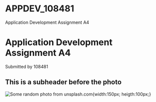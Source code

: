 # APPDEV_108481
Application Development Assignment A4

# Application Development Assignment A4
Submitted by 108481

## This is a subheader before the photo
![Some random photo from unsplash.com](https://images.unsplash.com/photo-1717949630415-ac4ef091bcfc?q=80&w=1974&auto=format&fit=crop&ixlib=rb-4.0.3&ixid=M3wxMjA3fDB8MHxwaG90by1wYWdlfHx8fGVufDB8fHx8fA%3D%3D){width:150px; heigth:100px;}
